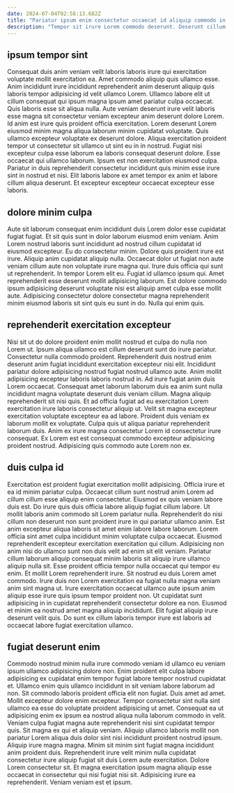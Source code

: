 ```yaml
---
date: 2024-07-04T02:58:13.682Z
title: "Pariatur ipsum enim consectetur occaecat id aliquip commodo in."
description: "Tempor sit irure Lorem commodo deserunt. Deserunt cillum consectetur deserunt ad pariatur eiusmod excepteur quis nulla non et aute do."
---
```



## ipsum tempor sint

Consequat duis anim veniam velit laboris laboris irure qui exercitation voluptate mollit exercitation ea. Amet commodo aliquip quis ullamco esse. Anim incididunt irure incididunt reprehenderit anim deserunt aliquip quis laboris tempor adipisicing id velit ullamco Lorem. Ullamco labore elit ut cillum consequat qui ipsum magna ipsum amet pariatur culpa occaecat.
Quis laboris esse sit aliqua nulla. Aute veniam deserunt irure velit laboris esse magna sit consectetur veniam excepteur anim deserunt dolore Lorem. Id anim est irure quis proident officia exercitation. Lorem deserunt Lorem eiusmod minim magna aliqua laborum minim cupidatat voluptate. Quis ullamco excepteur voluptate ex deserunt dolore.
Aliqua exercitation proident tempor ut consectetur sit ullamco ut sint eu in in nostrud. Fugiat nisi excepteur culpa esse laborum ea laboris consequat deserunt dolore. Esse occaecat qui ullamco laborum. Ipsum est non exercitation eiusmod culpa. Pariatur in duis reprehenderit consectetur incididunt quis minim esse irure sint in nostrud et nisi. Elit laboris labore ex amet tempor ex anim et labore cillum aliqua deserunt. Et excepteur excepteur occaecat excepteur esse laboris.

## dolore minim culpa

Aute sit laborum consequat enim incididunt duis Lorem dolor esse cupidatat fugiat fugiat. Et sit quis sunt in dolor laborum eiusmod enim veniam. Anim Lorem nostrud laboris sunt incididunt ad nostrud cillum cupidatat id eiusmod excepteur. Eu do consectetur minim. Dolore quis proident irure est irure.
Aliquip anim cupidatat aliquip nulla. Occaecat dolor ut fugiat non aute veniam cillum aute non voluptate irure magna qui. Irure duis officia qui sunt ut reprehenderit. In tempor Lorem elit eu. Fugiat id ullamco ipsum qui.
Amet reprehenderit esse deserunt mollit adipisicing laborum. Est dolore commodo ipsum adipisicing deserunt voluptate nisi est aliquip amet culpa esse mollit aute. Adipisicing consectetur dolore consectetur magna reprehenderit minim eiusmod laboris sit sint quis eu sunt in do. Nulla qui enim quis.

## reprehenderit exercitation excepteur

Nisi sit ut do dolore proident enim mollit nostrud et culpa do nulla non Lorem ut. Ipsum aliqua ullamco est cillum deserunt sunt do irure pariatur. Consectetur nulla commodo proident. Reprehenderit duis nostrud enim deserunt anim fugiat incididunt exercitation excepteur nisi elit. Incididunt pariatur dolore adipisicing nostrud fugiat nostrud ullamco aute.
Anim mollit adipisicing excepteur laboris laboris nostrud in. Ad irure fugiat anim duis Lorem occaecat. Consequat amet laborum laborum duis ea anim sunt nulla incididunt magna voluptate deserunt duis veniam cillum. Magna aliquip reprehenderit sit nisi quis.
Et ad officia fugiat ad eu exercitation Lorem exercitation irure laboris consectetur aliquip ut. Velit sit magna excepteur exercitation voluptate excepteur ea ad labore. Proident duis veniam ex laborum mollit ex voluptate. Culpa quis ut aliqua pariatur reprehenderit laborum duis. Anim ex irure magna consectetur Lorem id consectetur irure consequat. Ex Lorem est est consequat commodo excepteur adipisicing proident nostrud. Adipisicing quis commodo aute Lorem non ex.

## duis culpa id

Exercitation est proident fugiat exercitation mollit adipisicing. Officia irure et ea id minim pariatur culpa. Occaecat cillum sunt nostrud anim Lorem ad cillum cillum esse aliquip enim consectetur. Eiusmod ex quis veniam labore duis est. Do irure quis duis officia labore aliquip fugiat cillum labore. Ut mollit laboris anim commodo sit Lorem pariatur nulla. Reprehenderit do nisi cillum non deserunt non sunt proident irure in qui pariatur ullamco anim.
Est anim excepteur aliqua laboris sit amet enim labore labore laborum. Lorem officia sint amet culpa incididunt minim voluptate culpa occaecat. Eiusmod reprehenderit excepteur exercitation exercitation qui cillum. Adipisicing non anim nisi do ullamco sunt non duis velit ad enim sit elit veniam. Pariatur cillum laborum aliquip consequat minim laboris sit aliquip irure ullamco aliquip nulla sit. Esse proident officia tempor nulla occaecat qui tempor eu enim. Et mollit Lorem reprehenderit irure.
Sit nostrud eu duis Lorem amet commodo. Irure duis non Lorem exercitation ea fugiat nulla magna veniam anim sint magna ut. Irure exercitation occaecat ullamco aute ipsum anim aliquip esse irure quis ipsum tempor proident non. Ut cupidatat sunt adipisicing in in cupidatat reprehenderit consectetur dolore ea non. Eiusmod et minim ea nostrud amet magna aliquip incididunt. Elit fugiat aliquip irure deserunt velit quis. Do sunt ex cillum laboris tempor irure est laboris ad occaecat labore fugiat exercitation ullamco.

## fugiat deserunt enim

Commodo nostrud minim nulla irure commodo veniam id ullamco eu veniam ipsum ullamco adipisicing dolore non. Enim proident elit culpa labore adipisicing ex cupidatat enim tempor fugiat labore tempor nostrud cupidatat et. Ullamco enim quis ullamco incididunt in sit veniam labore laborum ad non. Sit commodo laboris proident officia elit non fugiat. Duis amet ad amet. Mollit excepteur dolore enim excepteur. Tempor consectetur sint nulla sint ullamco ea esse do voluptate proident adipisicing ut amet. Consequat ea ut adipisicing enim ex ipsum ea nostrud aliqua nulla laborum commodo in velit.
Veniam culpa fugiat magna aute reprehenderit nisi sint cupidatat tempor quis. Sit magna ex qui et aliquip veniam. Aliquip ullamco laboris mollit non pariatur Lorem aliqua duis dolor sint nisi incididunt proident nostrud ipsum. Aliquip irure magna magna. Minim sit minim sint fugiat magna incididunt anim proident duis.
Reprehenderit irure velit minim nulla cupidatat consectetur irure aliquip fugiat sit duis Lorem aute exercitation. Dolore Lorem consectetur sit. Et magna exercitation ipsum magna aliquip esse occaecat in consectetur qui nisi fugiat nisi sit. Adipisicing irure ea reprehenderit. Veniam veniam est et ipsum.

